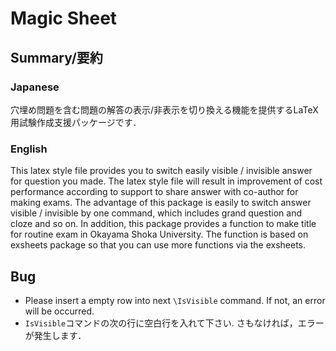 Magic Sheet
=====

Summary/要約
----

### Japanese
穴埋め問題を含む問題の解答の表示/非表示を切り換える機能を提供するLaTeX用試験作成支援パッケージです．

### English
This latex style file provides you to switch easily visible / invisible answer for question you made. The latex style file will result in improvement of cost performance according to support to share answer with co-author for making exams. The advantage of this package is easily to switch answer visible / invisible by one command, which includes grand question and cloze and so on. In addition, this package provides a function to make title for routine exam in Okayama Shoka University. The function is based on exsheets package so that you can use more functions via the exsheets.  

Bug
---

- Please insert a empty row into next `\IsVisible` command. If not, an error will be occurred.
- `IsVisible`コマンドの次の行に空白行を入れて下さい. さもなければ，エラーが発生します．
